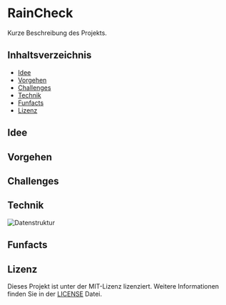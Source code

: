 # RainCheck

Kurze Beschreibung des Projekts.

## Inhaltsverzeichnis

- [Idee](#idee)
- [Vorgehen](#vorgehen)
- [Challenges](#challenges)
- [Technik](#technik)
- [Funfacts](#funfacts)
- [Lizenz](#lizenz)

## Idee

## Vorgehen

## Challenges

## Technik
![Datenstruktur](assets/img/data.png)

## Funfacts

## Lizenz

Dieses Projekt ist unter der MIT-Lizenz lizenziert. Weitere Informationen finden Sie in der [LICENSE](LICENSE.txt) Datei.